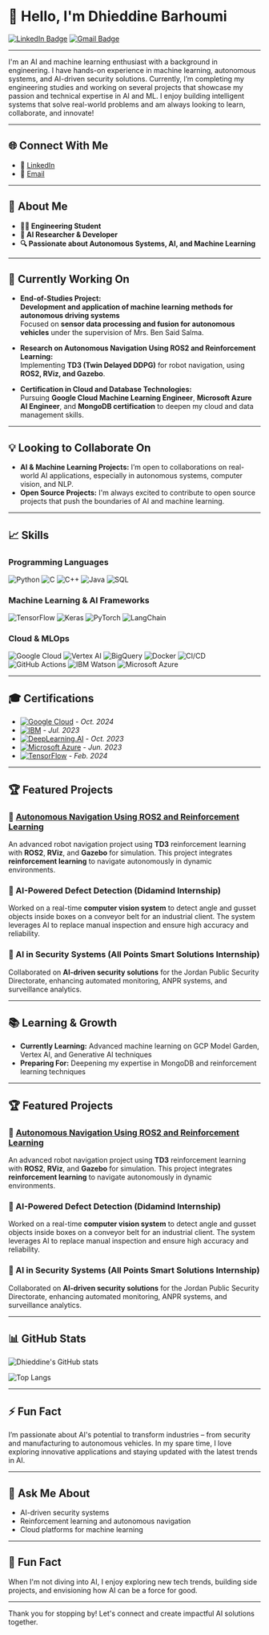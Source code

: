 # 👋 Hello, I'm Dhieddine Barhoumi

[![LinkedIn Badge](https://img.shields.io/badge/-Dhieddine%20Barhoumi-blue?style=flat&logo=Linkedin&logoColor=white&link=https://www.linkedin.com/in/dhieddinebarhoumi/)](https://www.linkedin.com/in/dhieddinebarhoumi/)
[![Gmail Badge](https://img.shields.io/badge/-dhieddine.barhoumi@gmail.com-c14438?style=flat&logo=Gmail&logoColor=white&link=mailto:dhieddine.barhoumi@gmail.com)](mailto:dhieddine.barhoumi@gmail.com)

---

I'm an AI and machine learning enthusiast with a background in engineering. I have hands-on experience in machine learning, autonomous systems, and AI-driven security solutions. Currently, I’m completing my engineering studies and working on several projects that showcase my passion and technical expertise in AI and ML. I enjoy building intelligent systems that solve real-world problems and am always looking to learn, collaborate, and innovate!

---

## 🌐 Connect With Me

- 💼 [LinkedIn](https://www.linkedin.com/in/dhieddinebarhoumi/)
- 📧 [Email](mailto:dhieddine.barhoumi@gmail.com)

---

## 🚀 About Me

- **👨‍🎓 Engineering Student**
- **🔬 AI Researcher & Developer**
- **🔍 Passionate about Autonomous Systems, AI, and Machine Learning**

---

## 🧠 Currently Working On

- **End-of-Studies Project:**  
  **Development and application of machine learning methods for autonomous driving systems**  
  Focused on **sensor data processing and fusion for autonomous vehicles** under the supervision of Mrs. Ben Said Salma.

- **Research on Autonomous Navigation Using ROS2 and Reinforcement Learning:**  
  Implementing **TD3 (Twin Delayed DDPG)** for robot navigation, using **ROS2, RViz, and Gazebo**.

- **Certification in Cloud and Database Technologies:**  
  Pursuing **Google Cloud Machine Learning Engineer**, **Microsoft Azure AI Engineer**, and **MongoDB certification** to deepen my cloud and data management skills.

---

## 💡 Looking to Collaborate On

- **AI & Machine Learning Projects:** I’m open to collaborations on real-world AI applications, especially in autonomous systems, computer vision, and NLP.
- **Open Source Projects:** I'm always excited to contribute to open source projects that push the boundaries of AI and machine learning.

---
## 📈 Skills

### Programming Languages
![Python](https://img.shields.io/badge/-Python-3776AB?style=for-the-badge&logo=python&logoColor=white)
![C](https://img.shields.io/badge/-C-A8B9CC?style=for-the-badge&logo=c&logoColor=white)
![C++](https://img.shields.io/badge/-C++-00599C?style=for-the-badge&logo=c%2B%2B&logoColor=white)
![Java](https://img.shields.io/badge/-Java-007396?style=for-the-badge&logo=java&logoColor=white)
![SQL](https://img.shields.io/badge/-SQL-4479A1?style=for-the-badge&logo=postgresql&logoColor=white)

### Machine Learning & AI Frameworks
![TensorFlow](https://img.shields.io/badge/-TensorFlow-FF6F00?style=for-the-badge&logo=tensorflow&logoColor=white)
![Keras](https://img.shields.io/badge/-Keras-D00000?style=for-the-badge&logo=keras&logoColor=white)
![PyTorch](https://img.shields.io/badge/-PyTorch-EE4C2C?style=for-the-badge&logo=pytorch&logoColor=white)
![LangChain](https://img.shields.io/badge/-LangChain-000000?style=for-the-badge&logo=openai&logoColor=white)

### Cloud & MLOps
![Google Cloud](https://img.shields.io/badge/-Google%20Cloud-4285F4?style=for-the-badge&logo=googlecloud&logoColor=white)
![Vertex AI](https://img.shields.io/badge/-Vertex%20AI-4285F4?style=for-the-badge&logo=googlecloud&logoColor=white)
![BigQuery](https://img.shields.io/badge/-BigQuery-4285F4?style=for-the-badge&logo=googlecloud&logoColor=white)
![Docker](https://img.shields.io/badge/-Docker-2496ED?style=for-the-badge&logo=docker&logoColor=white)
![CI/CD](https://img.shields.io/badge/-CI/CD-430098?style=for-the-badge&logo=githubactions&logoColor=white)
![GitHub Actions](https://img.shields.io/badge/-GitHub%20Actions-2088FF?style=for-the-badge&logo=githubactions&logoColor=white)
![IBM Watson](https://img.shields.io/badge/-IBM%20Watson-052FAD?style=for-the-badge&logo=ibmwatson&logoColor=white)
![Microsoft Azure](https://img.shields.io/badge/-Microsoft%20Azure-0078D4?style=for-the-badge&logo=microsoftazure&logoColor=white)

---

## 🎓 Certifications

- [![Google Cloud](https://img.shields.io/badge/Google%20Cloud-Professional%20Machine%20Learning%20Engineer-4285F4?style=for-the-badge&logo=googlecloud&logoColor=white)](https://www.credly.com/badges/eb1ab97e-f85a-4c77-a145-e0379397b864/public_url) - *Oct. 2024*
- [![IBM](https://img.shields.io/badge/IBM-AI%20Engineering%20Professional%20Certificate-052FAD?style=for-the-badge&logo=ibm&logoColor=white)](https://www.credly.com/badges/eaedf563-4f6d-409b-b6ee-789178915722/public_url) - *Jul. 2023*
- [![DeepLearning.AI](https://img.shields.io/badge/DeepLearning.AI-Deep%20Learning%20Specialization-FF6F00?style=for-the-badge&logo=deeplearning-dot-ai&logoColor=white)](https://www.credly.com/badges/2c5ddcb1-a3ef-463d-b166-1552a561d336/public_url) - *Oct. 2023*
- [![Microsoft Azure](https://img.shields.io/badge/Microsoft%20Azure-AI%20Fundamentals-0078D4?style=for-the-badge&logo=microsoftazure&logoColor=white)](https://learn.microsoft.com/en-us/users/dhieddinebarhoumi-9376/credentials/b8a7426f7fbcd9a2) - *Jun. 2023*
- [![TensorFlow](https://img.shields.io/badge/TensorFlow-Professional%20Developer-FF6F00?style=for-the-badge&logo=tensorflow&logoColor=white)](https://coursera.org/share/b321d57dfadadab4d75e696ef46c1817) - *Feb. 2024*

---

## 🏆 Featured Projects

### 🔹 [Autonomous Navigation Using ROS2 and Reinforcement Learning](https://github.com/reiniscimurs/DRL-robot-navigation)
An advanced robot navigation project using **TD3** reinforcement learning with **ROS2**, **RViz**, and **Gazebo** for simulation. This project integrates **reinforcement learning** to navigate autonomously in dynamic environments.

### 🔹 AI-Powered Defect Detection (Didamind Internship)
Worked on a real-time **computer vision system** to detect angle and gusset objects inside boxes on a conveyor belt for an industrial client. The system leverages AI to replace manual inspection and ensure high accuracy and reliability.

### 🔹 AI in Security Systems (All Points Smart Solutions Internship)
Collaborated on **AI-driven security solutions** for the Jordan Public Security Directorate, enhancing automated monitoring, ANPR systems, and surveillance analytics.

---

## 📚 Learning & Growth

- **Currently Learning:** Advanced machine learning on GCP Model Garden, Vertex AI, and Generative AI techniques
- **Preparing For:** Deepening my expertise in MongoDB and reinforcement learning techniques

---

## 🏆 Featured Projects

### 🔹 [Autonomous Navigation Using ROS2 and Reinforcement Learning](https://github.com/reiniscimurs/DRL-robot-navigation)
An advanced robot navigation project using **TD3** reinforcement learning with **ROS2**, **RViz**, and **Gazebo** for simulation. This project integrates **reinforcement learning** to navigate autonomously in dynamic environments.

### 🔹 AI-Powered Defect Detection (Didamind Internship)
Worked on a real-time **computer vision system** to detect angle and gusset objects inside boxes on a conveyor belt for an industrial client. The system leverages AI to replace manual inspection and ensure high accuracy and reliability.

### 🔹 AI in Security Systems (All Points Smart Solutions Internship)
Collaborated on **AI-driven security solutions** for the Jordan Public Security Directorate, enhancing automated monitoring, ANPR systems, and surveillance analytics.

---

## 📊 GitHub Stats

![Dhieddine's GitHub stats](https://github-readme-stats.vercel.app/api?username=dhiabarhoumi&show_icons=true&theme=radical)

![Top Langs](https://github-readme-stats.vercel.app/api/top-langs/?username=dhiabarhoumi&layout=compact&theme=radical)

---

## ⚡ Fun Fact

I’m passionate about AI's potential to transform industries – from security and manufacturing to autonomous vehicles. In my spare time, I love exploring innovative applications and staying updated with the latest trends in AI.

---

## 💬 Ask Me About

- AI-driven security systems
- Reinforcement learning and autonomous navigation
- Cloud platforms for machine learning

---

## 🌱 Fun Fact

When I'm not diving into AI, I enjoy exploring new tech trends, building side projects, and envisioning how AI can be a force for good.

---

Thank you for stopping by! Let's connect and create impactful AI solutions together.
